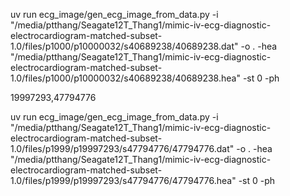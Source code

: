 uv run ecg_image/gen_ecg_image_from_data.py -i "/media/ptthang/Seagate12T_Thang1/mimic-iv-ecg-diagnostic-electrocardiogram-matched-subset-1.0/files/p1000/p10000032/s40689238/40689238.dat" -o . -hea "/media/ptthang/Seagate12T_Thang1/mimic-iv-ecg-diagnostic-electrocardiogram-matched-subset-1.0/files/p1000/p10000032/s40689238/40689238.hea" -st 0 -ph


19997293,47794776

uv run ecg_image/gen_ecg_image_from_data.py -i "/media/ptthang/Seagate12T_Thang1/mimic-iv-ecg-diagnostic-electrocardiogram-matched-subset-1.0/files/p1999/p19997293/s47794776/47794776.dat" -o . -hea "/media/ptthang/Seagate12T_Thang1/mimic-iv-ecg-diagnostic-electrocardiogram-matched-subset-1.0/files/p1999/p19997293/s47794776/47794776.hea" -st 0 -ph
